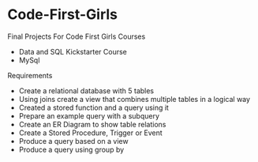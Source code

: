# Code-First-Girls
Final Projects For Code First Girls Courses
- Data and SQL Kickstarter Course
- MySql

Requirements
- Create a relational database with 5 tables
- Using joins create a view that combines multiple tables in a logical way
- Created a stored function and a query using it
- Prepare an example query with a subquery
- Create an ER Diagram to show table relations
- Create a Stored Procedure, Trigger or Event
- Produce a query based on a view
- Produce a query using group by
